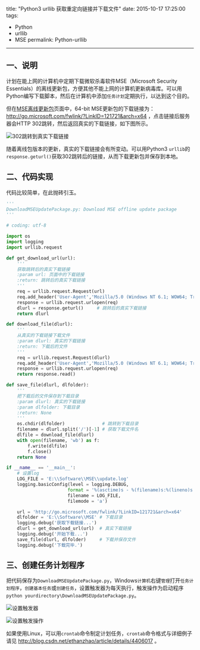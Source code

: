 ﻿title: "Python3 urllib 获取重定向链接并下载文件"
date: 2015-10-17 17:25:00
tags:
- Python
- urllib
- MSE
permalink: Python-urllib
---

## 一、说明

计划在能上网的计算机中定期下载微软杀毒软件MSE（Microsoft Security Essentials）的离线更新包，方便其他不能上网的计算机更新病毒库。可以用Python编写下载脚本，然后在计算机中添加`任务计划`定期执行，以达到这个目的。

但在[MSE离线更新包][1]页面中，64-bit MSE更新包的下载链接为：http://go.microsoft.com/fwlink/?LinkID=121721&arch=x64 ，点击链接后服务器会HTTP 302跳转，然后返回真实的下载链接，如下图所示。

![302跳转到真实下载链接][2]

随着离线包版本的更新，真实的下载链接会有所变动。可以用Python3 `urllib`的`response.geturl()`获取302跳转后的链接，从而下载更新包并保存到本地。

## 二、代码实现

代码比较简单，在此抛砖引玉。

```python
'''
DownloadMSEUpdatePackage.py: Download MSE offline update package
'''

# coding: utf-8

import os
import logging
import urllib.request

def get_download_url(url):
    '''
    获取跳转后的真实下载链接
    :param url: 页面中的下载链接
    :return: 跳转后的真实下载链接
    '''
    req = urllib.request.Request(url)
    req.add_header('User-Agent','Mozilla/5.0 (Windows NT 6.1; WOW64; Trident/7.0; rv:11.0) like Gecko')
    response = urllib.request.urlopen(req)
    dlurl = response.geturl()     # 跳转后的真实下载链接
    return dlurl

def download_file(dlurl):
    '''
    从真实的下载链接下载文件
    :param dlurl: 真实的下载链接
    :return: 下载后的文件
    '''
    req = urllib.request.Request(dlurl)
    req.add_header('User-Agent','Mozilla/5.0 (Windows NT 6.1; WOW64; Trident/7.0; rv:11.0) like Gecko')
    response = urllib.request.urlopen(req)
    return response.read()

def save_file(dlurl, dlfolder):
    '''
    把下载后的文件保存到下载目录
    :param dlurl: 真实的下载链接
    :param dlfolder: 下载目录
    :return: None
    '''
    os.chdir(dlfolder)              # 跳转到下载目录
    filename = dlurl.split('/')[-1] # 获取下载文件名
    dlfile = download_file(dlurl)
    with open(filename, 'wb') as f:
        f.write(dlfile)
        f.close()
    return None

if __name__ == '__main__':
    # 设置log
    LOG_FILE = 'E:\\Software\\MSE\\update.log'
    logging.basicConfig(level = logging.DEBUG,
                       format = '%(asctime)s - %(filename)s:%(lineno)s - %(name)s - %(message)s',
                       filename = LOG_FILE,
                       filemode = 'a')

    url = 'http://go.microsoft.com/fwlink/?LinkID=121721&arch=x64'
    dlfolder = 'E:\\Software\\MSE' # 下载目录
    logging.debug('获取下载链接...')
    dlurl = get_download_url(url)  # 真实下载链接
    logging.debug('开始下载...')
    save_file(dlurl, dlfolder)     # 下载并保存文件
    logging.debug('下载完毕.')
```

## 三、创建任务计划程序

把代码保存为`DownloadMSEUpdatePackage.py`，Windows`计算机`右键`管理`打开`任务计划程序`，`创建基本任务`或`创建任务`，设置触发器为每天执行，触发操作为启动程序`python yourdirectory\DownloadMSEUpdatePackage.py`。

![设置触发器][3]

![设置触发操作][4]

如果使用Linux，可以用`crontab`命令制定计划任务，`crontab`命令格式与详细例子请见 http://blog.csdn.net/ethanzhao/article/details/4406017 。


  [1]: http://www.microsoft.com/security/portal/definitions/adl.aspx "MSE离线更新包"
  [2]: https://cdn.jsdelivr.net/gh/gymgle/imgur/2015-10-17_164832_1.webp "302跳转到真实下载链接"
  [3]: https://cdn.jsdelivr.net/gh/gymgle/imgur/2015-10-17_165928.webp "设置触发器"
  [4]: https://cdn.jsdelivr.net/gh/gymgle/imgur/2015-10-17_165941.webp "设置触发操作"
